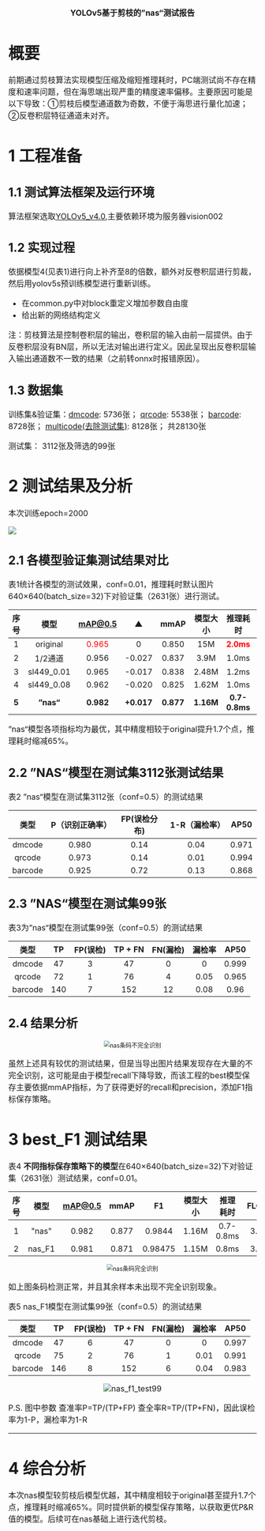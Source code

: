 

**<center><font size='3'>YOLOv5基于剪枝的”nas“测试报告</center>**

# 概要

​        前期通过剪枝算法实现模型压缩及缩短推理耗时，PC端测试尚不存在精度和速率问题，但在海思端出现严重的精度速率偏移。主要原因可能是以下导致：①剪枝后模型通道数为奇数，不便于海思进行量化加速；②反卷积层特征通道未对齐。

# 1 工程准备

## 1.1 测试算法框架及运行环境

算法框架选取[YOLOv5_v4.0](https://github.com/ultralytics/yolov5/tree/v4.0),主要依赖环境为服务器vision002

## 1.2 实现过程

依据模型4(见表1)进行向上补齐至8的倍数，额外对反卷积层进行剪裁，然后用yolov5s预训练模型进行重新训练。

- 在common.py中对block重定义增加参数自由度
- 给出新的网络结构定义

注：剪枝算法是控制卷积层的输出，卷积层的输入由前一层提供。由于反卷积层没有BN层，所以无法对输出进行定义。因此呈现出反卷积层输入输出通道数不一致的结果（之前转onnx时报错原因）。

## 1.3 数据集

训练集&验证集：[dmcode](http://172.16.102.80/#/image-display?storeId=37&type=1): 5736张； [qrcode](http://172.16.102.80/#/image-display?storeId=38&type=1): 5538张； [barcode](http://172.16.102.80/#/image-display?storeId=36&type=1): 8728张； [multicode(去除测试集)](http://172.16.102.80/#/image-display?storeId=46&type=1): 8128张； 共28130张   

测试集： 3112张及筛选的99张

# 2 测试结果及分析

本次训练epoch=2000

<a href="https://sm.ms/image/pHsFV2bQ76mBioW" target="_blank"><img src="https://whiskey-tuku.oss-cn-beijing.aliyuncs.com/img/%E9%A1%B9%E7%9B%AE%E6%96%87%E6%A1%A3&%E6%B5%8B%E8%AF%95%E6%8A%A5%E5%91%8A/nas%E6%B5%8B%E8%AF%95%E6%8A%A5%E5%91%8A-nas%E8%AE%AD%E7%BB%83%E6%8D%9F%E5%A4%B1.png" ></a>

## 2.1 各模型验证集测试结果对比

表1统计各模型的测试效果，conf=0.01，推理耗时默认图片640×640(batch_size=32)下对验证集（2631张）进行测试。

| 序号  |    模型    |           mAP@0.5            |     ▲      |   mmAP    | 模型大小  |             推理耗时             |  FLOPs   |
| :---: | :--------: | :--------------------------: | :--------: | :-------: | :-------: | :------------------------------: | :------: |
|   1   |  original  | <font color=red>0.965</font> |     0      |   0.850   |    15M    | **<font color=red>2.0ms</font>** |  17.5G   |
|   2   |  1/2通道   |            0.956             |   -0.027   |   0.837   |   3.9M    |              1.0ms               |   4.4G   |
|   3   | sl449_0.01 |            0.965             |   -0.017   |   0.838   |   2.48M   |              1.2ms               |   5.5G   |
|   4   | sl449_0.08 |            0.962             |   -0.020   |   0.825   |   1.62M   |              1.0ms               |   3.8G   |
| **5** | **”nas“**  |          **0.982**           | **+0.017** | **0.877** | **1.16M** |          **0.7-0.8ms**           | **3.2G** |

”nas“模型各项指标均为最优，其中精度相较于original提升1.7个点，推理耗时缩减65%。

## 2.2 ”NAS“模型在测试集3112张测试结果

表2  ”nas“模型在测试集3112张（conf=0.5）的测试结果

|  类型   | P（识别正确率） | FP(误检分布) | 1-R（漏检率） | AP50  |
| :-----: | :--------------: | :----------: | :----------: | :---: |
| dmcode  |       0.980       |     0.14     |      0.04       | 0.971 |
| qrcode  |       0.973       |     0.14     |      0.01       | 0.994 |
| barcode |       0.925       |     0.72     |     0.13     | 0.868 |

## 2.3 ”NAS“模型在测试集99张

表3为”nas“模型在测试集99张（conf=0.5）的测试结果

|  类型   |  TP  | FP(误检) | TP + FN | FN(漏检) | 漏检率 | AP50  |
| :-----: | :--: | :------: | :-----: | :------: | :----: | :---: |
| dmcode  |  47  |    3     |   47    |    0     |   0    | 0.999 |
| qrcode  |  72  |    1     |   76    |    4     |  0.05  | 0.965 |
| barcode | 140  |    7     |   152   |    12    |  0.08  | 0.96  |

## 2.4 结果分析

<center><img src="https://whiskey-tuku.oss-cn-beijing.aliyuncs.com/img/%E9%A1%B9%E7%9B%AE%E6%96%87%E6%A1%A3&%E6%B5%8B%E8%AF%95%E6%8A%A5%E5%91%8A/nas%E6%B5%8B%E8%AF%95%E6%8A%A5%E5%91%8A-nas%E6%9D%A1%E7%A0%81%E4%B8%8D%E5%AE%8C%E5%85%A8%E8%AF%86%E5%88%AB.jpg" alt="nas条码不完全识别" style="zoom:75%;" /></center>

​		虽然上述具有较优的测试结果，但是当导出图片结果发现存在大量的不完全识别，这可能是由于模型recall下降导致，而该工程的best模型保存主要依据mmAP指标，为了获得更好的recall和precision，添加F1指标保存策略。

# 3 best_F1 测试结果

表4 **不同指标保存策略下的模型**在640×640(batch_size=32)下对验证集（2631张）测试结果，conf=0.01。

| 序号 |  模型  | mAP@0.5 | mmAP  |   F1    | 模型大小 | 推理耗时  | FLOPs |
| :--: | :----: | :-----: | :---: | :-----: | :------: | :-------: | :---: |
|  1   | "nas"  |  0.982  | 0.877 | 0.9844  |  1.16M   | 0.7-0.8ms | 3.2G  |
|  2   | nas_F1 |  0.981  | 0.871 | 0.98475 |  1.15M   |   0.8ms   | 3.2G  |

<center><img src="https://whiskey-tuku.oss-cn-beijing.aliyuncs.com/img/%E9%A1%B9%E7%9B%AE%E6%96%87%E6%A1%A3&%E6%B5%8B%E8%AF%95%E6%8A%A5%E5%91%8A/nas%E6%B5%8B%E8%AF%95%E6%8A%A5%E5%91%8A-best_F1%E6%9D%A1%E7%A0%81%E8%AF%86%E5%88%AB.jpg" alt="nas条码完全识别" style="zoom:75%;" /></center>

如上图条码检测正常，并且其余样本未出现不完全识别现象。

表5 nas_F1模型在测试集99张（conf=0.5）的测试结果

|  类型   |  TP  | FP(误检) | TP + FN | FN(漏检) | 漏检率 | AP50  |
| :-----: | :--: | :------: | :-----: | :------: | :----: | :---: |
| dmcode  |  47  |    6     |   47    |    0     |   0    | 0.997 |
| qrcode  |  75  |    2     |   76    |    1     |  0.01  | 0.991 |
| barcode | 146  |    8     |   152   |    6     |  0.04  | 0.983 |

<center><img src="https://whiskey-tuku.oss-cn-beijing.aliyuncs.com/img/%E9%A1%B9%E7%9B%AE%E6%96%87%E6%A1%A3&%E6%B5%8B%E8%AF%95%E6%8A%A5%E5%91%8A/nas%E6%B5%8B%E8%AF%95%E6%8A%A5%E5%91%8A-nas_test99.png" alt="nas_f1_test99" style="zoom:100%;" /></center>

P.S. 图中参数 查准率P=TP/(TP+FP)  查全率R=TP/(TP+FN)，因此误检率为1-P，漏检率为1-R

---

# 4 综合分析

​		本次nas模型较剪枝后模型优越，其中精度相较于original甚至提升1.7个点，推理耗时缩减65%。同时提供新的模型保存策略，以获取更优P&R值的模型。后续可在nas基础上进行迭代剪枝。
